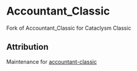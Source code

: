 # Accountant_Classic
Fork of Accountant_Classic for Cataclysm Classic

## Attribution
Maintenance for [accountant-classic](https://www.curseforge.com/wow/addons/accountant-classic)
